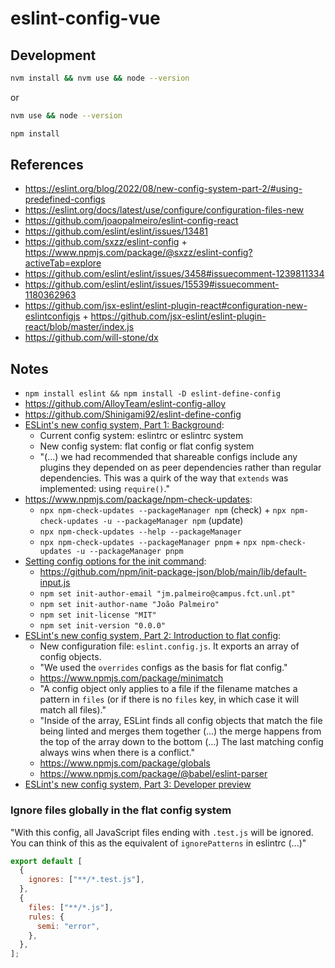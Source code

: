# eslint-config-vue

## Development

```bash
nvm install && nvm use && node --version
```

or

```bash
nvm use && node --version
```

```bash
npm install
```

## References

- https://eslint.org/blog/2022/08/new-config-system-part-2/#using-predefined-configs
- https://eslint.org/docs/latest/use/configure/configuration-files-new
- https://github.com/joaopalmeiro/eslint-config-react
- https://github.com/eslint/eslint/issues/13481
- https://github.com/sxzz/eslint-config + https://www.npmjs.com/package/@sxzz/eslint-config?activeTab=explore
- https://github.com/eslint/eslint/issues/3458#issuecomment-1239811334
- https://github.com/eslint/eslint/issues/15539#issuecomment-1180362963
- https://github.com/jsx-eslint/eslint-plugin-react#configuration-new-eslintconfigjs + https://github.com/jsx-eslint/eslint-plugin-react/blob/master/index.js
- https://github.com/will-stone/dx

## Notes

- `npm install eslint && npm install -D eslint-define-config`
- https://github.com/AlloyTeam/eslint-config-alloy
- https://github.com/Shinigami92/eslint-define-config
- [ESLint's new config system, Part 1: Background](https://eslint.org/blog/2022/08/new-config-system-part-1/):
  - Current config system: eslintrc or eslintrc system
  - New config system: flat config or flat config system
  - "(...) we had recommended that shareable configs include any plugins they depended on as peer dependencies rather than regular dependencies. This was a quirk of the way that `extends` was implemented: using `require()`."
- https://www.npmjs.com/package/npm-check-updates:
  - `npx npm-check-updates --packageManager npm` (check) + `npx npm-check-updates -u --packageManager npm` (update)
  - `npx npm-check-updates --help --packageManager`
  - `npx npm-check-updates --packageManager pnpm` + `npx npm-check-updates -u --packageManager pnpm`
- [Setting config options for the init command](https://docs.npmjs.com/creating-a-package-json-file#setting-config-options-for-the-init-command):
  - https://github.com/npm/init-package-json/blob/main/lib/default-input.js
  - `npm set init-author-email "jm.palmeiro@campus.fct.unl.pt"`
  - `npm set init-author-name "João Palmeiro"`
  - `npm set init-license "MIT"`
  - `npm set init-version "0.0.0"`
- [ESLint's new config system, Part 2: Introduction to flat config](https://eslint.org/blog/2022/08/new-config-system-part-2/):
  - New configuration file: `eslint.config.js`. It exports an array of config objects.
  - "We used the `overrides` configs as the basis for flat config."
  - https://www.npmjs.com/package/minimatch
  - "A config object only applies to a file if the filename matches a pattern in `files` (or if there is no `files` key, in which case it will match all files)."
  - "Inside of the array, ESLint finds all config objects that match the file being linted and merges them together (...) the merge happens from the top of the array down to the bottom (...) The last matching config always wins when there is a conflict."
  - https://www.npmjs.com/package/globals
  - https://www.npmjs.com/package/@babel/eslint-parser
- [ESLint's new config system, Part 3: Developer preview](https://eslint.org/blog/2022/08/new-config-system-part-3/)

### Ignore files globally in the flat config system

"With this config, all JavaScript files ending with `.test.js` will be ignored. You can think of this as the equivalent of `ignorePatterns` in eslintrc (...)"

```js
export default [
  {
    ignores: ["**/*.test.js"],
  },
  {
    files: ["**/*.js"],
    rules: {
      semi: "error",
    },
  },
];
```
